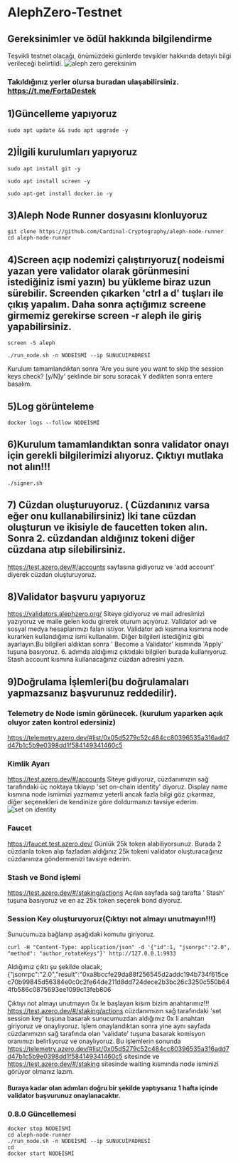 # AlephZero-Testnet
## Gereksinimler ve ödül hakkında bilgilendirme
Teşvikli testnet olacağı, önümüzdeki günlerde tevşikler hakkında detaylı bilgi verileceği belirtildi.
![aleph zero gereksinim](https://user-images.githubusercontent.com/101218992/200110712-e6810440-73d6-49fc-8297-b83d5a8427f1.jpeg)
 
 ### Takıldığınız yerler olursa buradan ulaşabilirsiniz. https://t.me/FortaDestek

## 1)Güncelleme yapıyoruz
```
sudo apt update && sudo apt upgrade -y
```
## 2)İlgili kurulumları yapıyoruz
```
sudo apt install git -y
```
```
sudo apt install screen -y
```
```
sudo apt-get install docker.io -y
```
## 3)Aleph Node Runner dosyasını klonluyoruz
```
git clone https://github.com/Cardinal-Cryptography/aleph-node-runner
cd aleph-node-runner
```
## 4)Screen açıp nodemizi çalıştırıyoruz( nodeismi yazan yere validator olarak görünmesini istediğiniz ismi yazın) bu yükleme biraz uzun sürebilir. Screenden çıkarken 'ctrl a d' tuşları ile çıkış yapalım. Daha sonra açtığımız screene girmemiz gerekirse screen -r aleph  ile giriş yapabilirsiniz.
```
screen -S aleph
```
```
./run_node.sh -n NODEİSMİ --ip SUNUCUIPADRESİ
```
Kurulum tamamlandıktan sonra 'Are you sure you want to skip the session keys check? [y/N]y' şeklinde bir soru soracak  Y dedikten sonra entere basalım. 

## 5)Log görünteleme
```
docker logs --follow NODEİSMİ
```
## 6)Kurulum tamamlandıktan sonra validator onayı için gerekli bilgilerimizi alıyoruz. Çıktıyı mutlaka not alın!!!
```
./signer.sh
```
## 7) Cüzdan oluşturuyoruz. ( Cüzdanınız varsa eğer onu kullanabilirsiniz) İki tane cüzdan oluşturun ve ikisiyle de faucetten token alın. Sonra 2. cüzdandan aldığınız tokeni diğer cüzdana atıp silebilirsiniz.
https://test.azero.dev/#/accounts sayfasına gidiyoruz ve 'add account' diyerek cüzdan oluşturuyoruz. 
## 8)Validator başvuru yapıyoruz
https://validators.alephzero.org/
Siteye gidiyoruz ve mail adresimizi yazıyoruz ve maile gelen kodu girerek oturum açıyoruz.  Validator adı ve  sosyal medya hesaplarımızı falan istiyor. Validator adı kısmına kısmına node kurarken kullandığımız ismi kullanalım. Diğer bilgileri istediğiniz gibi ayarlayın.Bu bilgileri aldıktan sonra ' Become a Validator' kısmında 'Apply' tuşuna basıyoruz.  6. adımda aldığımız çıktıdaki bilgileri burada kullanıyoruz. Stash account kısmına kullanacağınız cüzdan adresini yazın.
## 9)Doğrulama İşlemleri(bu doğrulamaları yapmazsanız başvurunuz reddedilir).
### Telemetry de Node ismin görünecek. (kurulum yaparken açık oluyor zaten kontrol edersiniz)
https://telemetry.azero.dev/#list/0x05d5279c52c484cc80396535a316add7d47b1c5b9e0398dd1f584149341460c5
### Kimlik Ayarı
https://test.azero.dev/#/accounts  Siteye gidiyoruz, cüzdanımızın sağ tarafındaki üç noktaya tıklayıp 'set on-chain identity' diyoruz. Display name kısmına node ismimizi yazmamız yeterli ancak fazla bilgi göz çıkarmaz, diğer seçenekleri de kendinize göre doldurmanızı tavsiye ederim.
![set on identity](https://user-images.githubusercontent.com/101218992/200088300-7e415edc-7871-4bc8-989f-8f304017ec3a.png)
### Faucet
https://faucet.test.azero.dev/ Günlük 25k token alabiliyorsunuz. Burada 2 cüzdanla token alıp fazladan aldığınız 25k tokeni validator oluşturacağınız cüzdanınıza göndermenizi tavsiye ederim.
### Stash ve Bond işlemi
https://test.azero.dev/#/staking/actions Açılan sayfada sağ tarafta ' Stash' tuşuna basıyoruz ve en az 25k token seçerek bond diyoruz.
### Session Key oluşturuyoruz(Çıktıyı not almayı unutmayın!!!)
Sunucumuza bağlanıp aşağıdaki komutu giriyoruz.
```
curl -H "Content-Type: application/json" -d '{"id":1, "jsonrpc":"2.0", "method": "author_rotateKeys"}' http://127.0.0.1:9933
```

Aldığımız çıktı şu şekilde olacak;
{"jsonrpc":"2.0","result":"0xa8bccfe29da88f256545d2addc194b734f615cec70b99845d56384e0c0c2fe64de211d8dd724dece2b3bc26c3250c550b644fb586c0875693ee1099c13feb806

Çıktıyı not almayı unutmayın 0x le başlayan kısım bizim anahtarımız!!!
https://test.azero.dev/#/staking/actions   cüzdanımızın sağ tarafındaki 'set session key' tuşuna basarak sunucumuzdan aldığımız 0x li anahtarı giriyoruz ve onaylıyoruz.
İşlem onaylandıktan sonra yine aynı sayfada cüzdanımızın sağ tarafında olan 'validate' tuşuna basarak komisyon oranımızı belirliyoruz ve onaylıyoruz. 
Bu işlemlerin sonunda https://telemetry.azero.dev/#list/0x05d5279c52c484cc80396535a316add7d47b1c5b9e0398dd1f584149341460c5 sitesinde ve https://test.azero.dev/#/staking sitesinde waiting kısmında node isminizi  görüyor olmanız lazım.
#### Buraya kadar olan adımları doğru bir şekilde yaptıysanız 1 hafta içinde validator başvurunuz onaylanacaktır.

### 0.8.0 Güncellemesi
```
docker stop NODEİSMİ 
cd aleph-node-runner
./run_node.sh -n NODEİSMİ --ip SUNUCUİPADRESİ 
cd
docker start NODEİSMİ
```

